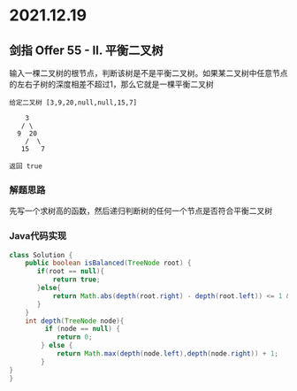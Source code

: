 # 2021.12.19

## 剑指 Offer 55 - II. 平衡二叉树

输入一棵二叉树的根节点，判断该树是不是平衡二叉树。如果某二叉树中任意节点的左右子树的深度相差不超过1，那么它就是一棵平衡二叉树

```
给定二叉树 [3,9,20,null,null,15,7]

    3
   / \
  9  20
    /  \
   15   7
   
返回 true 
```

### 解题思路

先写一个求树高的函数，然后递归判断树的任何一个节点是否符合平衡二叉树

### Java代码实现

```java
class Solution {
    public boolean isBalanced(TreeNode root) {
       if(root == null){
           return true;
       }else{
           return Math.abs(depth(root.right) - depth(root.left)) <= 1 && isBalanced(root.left) && isBalanced(root.right);
       }
    }
    int depth(TreeNode node){
         if (node == null) {
            return 0;
        } else {
            return Math.max(depth(node.left),depth(node.right)) + 1;
        }
}
}
```

